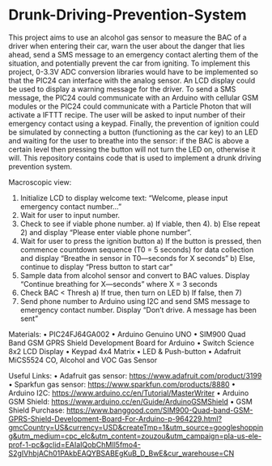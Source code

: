 # Drunk-Driving-Prevention-System
This project aims to use an alcohol gas sensor to measure the BAC of a driver when entering their car, warn the user about the danger that lies ahead, send a SMS message to an emergency contact alerting them of the situation, and potentially prevent the car from igniting. To implement this project, 0-3.3V ADC conversion libraries would have to be implemented so that the PIC24 can interface with the analog sensor. An LCD display could be used to display a warning message for the driver. To send a SMS message, the PIC24 could communicate with an Arduino with cellular GSM modules or the PIC24 could communicate with a Particle Photon that will activate a IFTTT recipe. The user will be asked to input number of their emergency contact using a keypad. Finally, the prevention of ignition could be simulated by connecting a button (functioning as the car key) to an LED and waiting for the user to breathe into the sensor: if the BAC is above a certain level then pressing the button will not turn the LED on, otherwise it will. This repository contains code that is used to implement a drunk driving prevention system. 

Macroscopic view:
1)	Initialize LCD to display welcome text: “Welcome, please input emergency contact number…”
2)	Wait for user to input number.
3)	Check to see if viable phone number. 
a)	If viable, then 4).
b)	Else repeat 2) and display “Please enter viable phone number”.
4)	Wait for user to press the ignition button
a)	If the button is pressed, then commence countdown sequence (T0 = 5 seconds) for data collection and display “Breathe in sensor in T0—seconds for X seconds”
b)	Else, continue to display “Press button to start car”
5)	Sample data from alcohol sensor and convert to BAC values. Display “Continue breathing for X—seconds” where X = 3 seconds
6)	Check BAC < Thresh
a)	If true, then turn on LED
b)	If false, then 7)
7)	Send phone number to Arduino using I2C and send SMS message to emergency contact number. Display “Don’t drive. A message has been sent”

Materials:
•	PIC24FJ64GA002
•	Arduino Genuino UNO
•	SIM900 Quad Band GSM GPRS Shield Development Board for Arduino
•	Switch Science 8x2 LCD Display
•	Keypad 4x4 Matrix
•	LED & Push-button
•	Adafruit MiCS5524 CO, Alcohol and VOC Gas Sensor

Useful Links:
•	Adafruit gas sensor: https://www.adafruit.com/product/3199 
•	Sparkfun gas sensor: https://www.sparkfun.com/products/8880
•	Arduino I2C: https://www.arduino.cc/en/Tutorial/MasterWriter
•	Arduino GSM Shield: https://www.arduino.cc/en/Guide/ArduinoGSMShield
•	GSM Shield Purchase: https://www.banggood.com/SIM900-Quad-band-GSM-GPRS-Shield-Development-Board-For-Arduino-p-964229.html?gmcCountry=US&currency=USD&createTmp=1&utm_source=googleshopping&utm_medium=cpc_elc&utm_content=zouzou&utm_campaign=pla-us-ele-prof-1-pc&gclid=EAIaIQobChMIl5fmo4-S2gIVhbjACh01PAkbEAQYBSABEgKuB_D_BwE&cur_warehouse=CN
